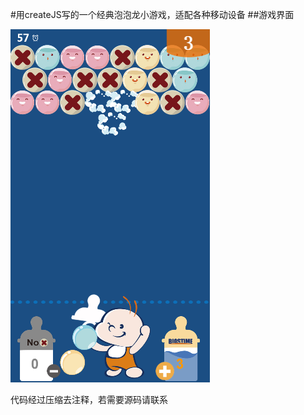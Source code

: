 
#用createJS写的一个经典泡泡龙小游戏，适配各种移动设备
##游戏界面

![游戏界面](http://github.com/haolee1990/Puzzle-Bubble/raw/master/demo.png)
 
 
代码经过压缩去注释，若需要源码请联系
